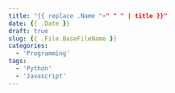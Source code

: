 ```yaml
---
title: "{{ replace .Name "-" " " | title }}"
date: {{ .Date }}
draft: true
slug: {{ .File.BaseFileName }}
categories:
  - 'Programming'
tags:
  - 'Python'
  - 'Javascript'
---
```

